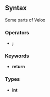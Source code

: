 ## Syntax
Some parts of Velox

### Operators
* **;**
### Keywords
* **return**

### Types
* **int**



